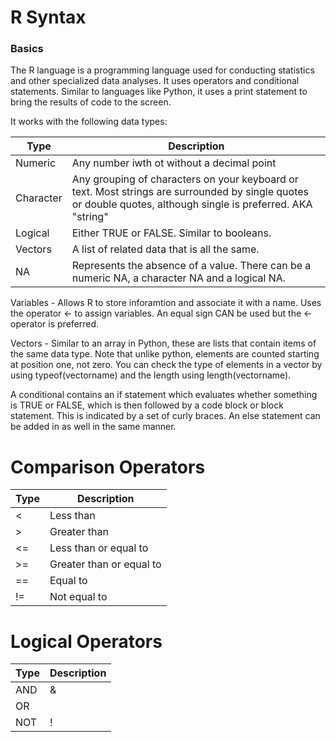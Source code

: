 # R Syntax

### Basics

The R language is a programming language used for conducting statistics and other specialized data analyses. It uses operators and conditional statements. Similar to languages like Python, it uses a print statement to bring the results of code to the screen. 

It works with the following data types:

| Type | Description |
| - | - |
| Numeric | Any number iwth ot without a decimal point |
| Character | Any grouping of characters on your keyboard or text. Most strings are surrounded by single quotes or double quotes, although single is preferred. AKA "string" |
| Logical | Either TRUE or FALSE. Similar to booleans. |
| Vectors | A list of related data that is all the same. |
| NA | Represents the absence of a value. There can be a numeric NA, a character NA and a logical NA. |

Variables - Allows R to store inforamtion and associate it with a name. Uses the operator <- to assign variables. An equal sign CAN be used but the <- operator is preferred. 

Vectors - Similar to an array in Python, these are lists that contain items of the same data type. Note that unlike python, elements are counted starting at position one, not zero. You can check the type of elements in a vector by using typeof(vectorname) and the length using length(vectorname). 

A conditional contains an if statement which evaluates whether something is TRUE or FALSE, which is then followed by a code block or block statement. This is indicated by a set of curly braces. An else statement can be added in as well in the same manner. 

# Comparison Operators

| Type | Description |
| - | - |
| < | Less than |
| > | Greater than | 
| <= | Less than or equal to |
| >= | Greater than or equal to |
| == | Equal to
| != | Not equal to |

# Logical Operators
| Type | Description |
| - | - |
| AND | & |
| OR | | |
| NOT | ! |




